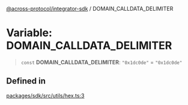 [@across-protocol/integrator-sdk](../README.md) / DOMAIN\_CALLDATA\_DELIMITER

# Variable: DOMAIN\_CALLDATA\_DELIMITER

> `const` **DOMAIN\_CALLDATA\_DELIMITER**: `"0x1dc0de"` = `"0x1dc0de"`

## Defined in

[packages/sdk/src/utils/hex.ts:3](https://github.com/across-protocol/toolkit/blob/fa61c35c7597804e093096de254dbc326f096003/packages/sdk/src/utils/hex.ts#L3)
